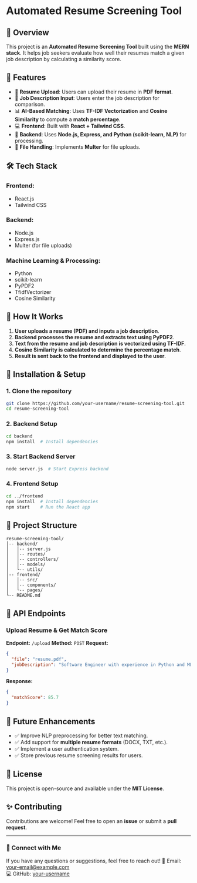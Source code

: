 # Automated Resume Screening Tool

## 📌 Overview
This project is an **Automated Resume Screening Tool** built using the **MERN stack**. It helps job seekers evaluate how well their resumes match a given job description by calculating a similarity score.

## 🚀 Features
- 📄 **Resume Upload**: Users can upload their resume in **PDF format**.
- 📝 **Job Description Input**: Users enter the job description for comparison.
- 📊 **AI-Based Matching**: Uses **TF-IDF Vectorization** and **Cosine Similarity** to compute a **match percentage**.
- 💻 **Frontend**: Built with **React + Tailwind CSS**.
- 🔧 **Backend**: Uses **Node.js, Express, and Python (scikit-learn, NLP)** for processing.
- 📂 **File Handling**: Implements **Multer** for file uploads.

## 🛠️ Tech Stack
### **Frontend**:
- React.js
- Tailwind CSS

### **Backend**:
- Node.js
- Express.js
- Multer (for file uploads)

### **Machine Learning & Processing**:
- Python
- scikit-learn
- PyPDF2
- TfidfVectorizer
- Cosine Similarity

## 📜 How It Works
1. **User uploads a resume (PDF) and inputs a job description**.
2. **Backend processes the resume and extracts text using PyPDF2**.
3. **Text from the resume and job description is vectorized using TF-IDF**.
4. **Cosine Similarity is calculated to determine the percentage match**.
5. **Result is sent back to the frontend and displayed to the user**.

## 🔧 Installation & Setup
### **1. Clone the repository**
```bash
git clone https://github.com/your-username/resume-screening-tool.git
cd resume-screening-tool
```

### **2. Backend Setup**
```bash
cd backend
npm install  # Install dependencies
```

### **3. Start Backend Server**
```bash
node server.js  # Start Express backend
```

### **4. Frontend Setup**
```bash
cd ../frontend
npm install  # Install dependencies
npm start    # Run the React app
```

## 📂 Project Structure
```
resume-screening-tool/
│-- backend/
│   │-- server.js
│   │-- routes/
│   │-- controllers/
│   │-- models/
│   └-- utils/
│-- frontend/
│   │-- src/
│   │-- components/
│   └-- pages/
└-- README.md
```

## 📌 API Endpoints
### **Upload Resume & Get Match Score**
**Endpoint:** `/upload`
**Method:** `POST`
**Request:**
```json
{
  "file": "resume.pdf",
  "jobDescription": "Software Engineer with experience in Python and ML"
}
```
**Response:**
```json
{
  "matchScore": 85.7
}
```

## 🎯 Future Enhancements
- ✅ Improve NLP preprocessing for better text matching.
- ✅ Add support for **multiple resume formats** (DOCX, TXT, etc.).
- ✅ Implement a user authentication system.
- ✅ Store previous resume screening results for users.

## 📜 License
This project is open-source and available under the **MIT License**.

## ✨ Contributing
Contributions are welcome! Feel free to open an **issue** or submit a **pull request**.

---

### 📩 Connect with Me
If you have any questions or suggestions, feel free to reach out!
📧 Email: your-email@example.com  
💻 GitHub: [your-username](https://github.com/your-username)

